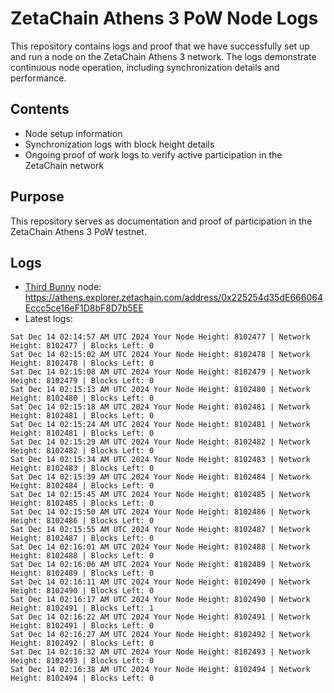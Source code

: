 # ZetaChain Athens 3 PoW Node Logs
This repository contains logs and proof that we have successfully set up and run a node on the ZetaChain Athens 3 network. The logs demonstrate continuous node operation, including synchronization details and performance.

## Contents
- Node setup information
- Synchronization logs with block height details
- Ongoing proof of work logs to verify active participation in the ZetaChain network

## Purpose
This repository serves as documentation and proof of participation in the ZetaChain Athens 3 PoW testnet.

## Logs

- [Third Bunny](https://thirdbunny.xyz/) node: https://athens.explorer.zetachain.com/address/0x225254d35dE666064Eccc5ce16eF1D8bF8D7b5EE
- Latest logs:
```
Sat Dec 14 02:14:57 AM UTC 2024 Your Node Height: 8102477 | Network Height: 8102477 | Blocks Left: 0
Sat Dec 14 02:15:02 AM UTC 2024 Your Node Height: 8102478 | Network Height: 8102478 | Blocks Left: 0
Sat Dec 14 02:15:08 AM UTC 2024 Your Node Height: 8102479 | Network Height: 8102479 | Blocks Left: 0
Sat Dec 14 02:15:13 AM UTC 2024 Your Node Height: 8102480 | Network Height: 8102480 | Blocks Left: 0
Sat Dec 14 02:15:18 AM UTC 2024 Your Node Height: 8102481 | Network Height: 8102481 | Blocks Left: 0
Sat Dec 14 02:15:24 AM UTC 2024 Your Node Height: 8102481 | Network Height: 8102481 | Blocks Left: 0
Sat Dec 14 02:15:29 AM UTC 2024 Your Node Height: 8102482 | Network Height: 8102482 | Blocks Left: 0
Sat Dec 14 02:15:34 AM UTC 2024 Your Node Height: 8102483 | Network Height: 8102483 | Blocks Left: 0
Sat Dec 14 02:15:39 AM UTC 2024 Your Node Height: 8102484 | Network Height: 8102484 | Blocks Left: 0
Sat Dec 14 02:15:45 AM UTC 2024 Your Node Height: 8102485 | Network Height: 8102485 | Blocks Left: 0
Sat Dec 14 02:15:50 AM UTC 2024 Your Node Height: 8102486 | Network Height: 8102486 | Blocks Left: 0
Sat Dec 14 02:15:55 AM UTC 2024 Your Node Height: 8102487 | Network Height: 8102487 | Blocks Left: 0
Sat Dec 14 02:16:01 AM UTC 2024 Your Node Height: 8102488 | Network Height: 8102488 | Blocks Left: 0
Sat Dec 14 02:16:06 AM UTC 2024 Your Node Height: 8102489 | Network Height: 8102489 | Blocks Left: 0
Sat Dec 14 02:16:11 AM UTC 2024 Your Node Height: 8102490 | Network Height: 8102490 | Blocks Left: 0
Sat Dec 14 02:16:17 AM UTC 2024 Your Node Height: 8102490 | Network Height: 8102491 | Blocks Left: 1
Sat Dec 14 02:16:22 AM UTC 2024 Your Node Height: 8102491 | Network Height: 8102491 | Blocks Left: 0
Sat Dec 14 02:16:27 AM UTC 2024 Your Node Height: 8102492 | Network Height: 8102492 | Blocks Left: 0
Sat Dec 14 02:16:32 AM UTC 2024 Your Node Height: 8102493 | Network Height: 8102493 | Blocks Left: 0
Sat Dec 14 02:16:38 AM UTC 2024 Your Node Height: 8102494 | Network Height: 8102494 | Blocks Left: 0
```
